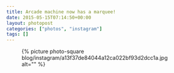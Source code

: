 ```yaml
---
title: Arcade machine now has a marquee!
date: 2015-05-15T07:14:50+00:00
layout: photopost
categories: ["photos", "instagram"]
tags: []
---
```


<figure class="photo photo--square">
  {% picture photo-square blog/instagram/a13f37de84044a12ca022bf93d2dcc1a.jpg alt="" %}
</figure>


